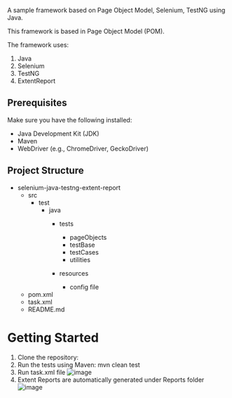 A sample framework based on Page Object Model, Selenium, TestNG using Java.

This framework is based in Page Object Model (POM).

The framework uses:
1. Java
2. Selenium
3. TestNG
4. ExtentReport

## Prerequisites

Make sure you have the following installed:

- Java Development Kit (JDK)
- Maven
- WebDriver (e.g., ChromeDriver, GeckoDriver)

## Project Structure

- selenium-java-testng-extent-report
  - src
    - test
      - java
        - tests
          - pageObjects
          - testBase
          - testCases
          - utilities

        - resources
            - config file
  - pom.xml
  - task.xml
  - README.md


# Getting Started
1. Clone the repository:
2. Run the tests using Maven: mvn clean test
3. Run task.xml file
   ![image](https://github.com/techdome-io/Numadic_SeleniumFramework/assets/147978827/3fd6da90-9baf-4ea1-b1b1-6da264c51121)
4. Extent Reports are automatically generated under Reports folder
   ![image](https://github.com/techdome-io/Numadic_SeleniumFramework/assets/147978827/8f3405ae-edc1-44dc-b0af-702f5c27dba4)
